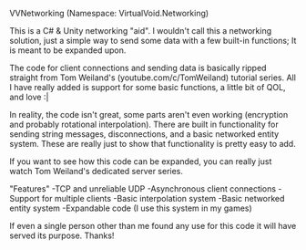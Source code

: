 VVNetworking (Namespace: VirtualVoid.Networking)

This is a C# & Unity networking "aid". I wouldn't call this a networking solution, just a simple way to send some data with a few built-in functions; It is meant to be expanded upon.

The code for client connections and sending data is basically ripped straight from Tom Weiland's (youtube.com/c/TomWeiland) tutorial series.
All I have really added is support for some basic functions, a little bit of QOL, and love :|

In reality, the code isn't great, some parts aren't even working (encryption and probably rotational interpolation).
There are built in functionality for sending string messages, disconnections, and a basic networked entity system. These are really just to show that functionality is pretty easy to add.

If you want to see how this code can be expanded, you can really just watch Tom Weiland's dedicated server series.

"Features"
-TCP and unreliable UDP
-Asynchronous client connections
-Support for multiple clients
-Basic interpolation system
-Basic networked entity system
-Expandable code (I use this system in my games)

If even a single person other than me found any use for this code it will have served its purpose.
Thanks!